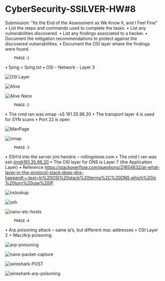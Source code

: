 # CyberSecurity-SSILVER-HW#8


Submission: "Its the End of the Assessment as We Know It, and I Feel Fine" 
•	List the steps and commands used to complete the tasks.
•	List any vulnerabilities discovered.
•	List any findings associated to a hacker.
•	Document the mitigation recommendations to protect against the discovered vulnerabilities.
•	Document the OSI layer where the findings were found.


        PHASE-1
•	fping < fping.txt
•	OSI – Network - Layer 3


![OSI Layer](image/HW8-OSI-Layer.png)

![Alive](image/HW8-Alive.png)

![Alive Nano](image/HW8-Alive-Nano.png)

        PHASE-2
•	The cmd ran was nmap -sS 161.35.96.20
•	The transport layer 4 is used for SYN scans
•	Port 22 is open


![ManPage](image/HW8-Task2-SYN-ManPages.png)

![nmap](image/HW8-Task2-nmap-sS.png)


        PHASE-3
•	SSH’d into the server jimi hendrix – rollingstone.com
•	The cmd I ran was ssh jim@161.35.96.20
•	The OSI layer for DNS is Layer 7 (the Application Layer)
•	Reference https://stackoverflow.com/questions/21654632/at-what-layer-in-the-protocol-stack-does-dns-happen#:~:text=In%20OSI%20stack%20terms%2C%20DNS,which%20in%20turn%20use%20IP.


![nslookup](image/HW8-nslookup-unknown.png)

![ssh](image/HW8-Task3-ssh.png)

![nano-etc-hosts](image/HW8-Task3-nano-etc-hosts.png)

        PHASE-4
•	Arp poisoning attack – same ip’s, but different mac addresses
•	OSI Layer 2 = Mac/Arp poisoning


![arp-poisoning](image/HW8-Task4-Arp-Poisioning-Dupe-Mac-Addresses.png)

![nano-packet-capture](image/HW8-Task4-nano-packet-capture.png)

![wireshark-POST](image/HW8-Task4-wireshark-POST-http.png)

![wireshark-arp-poisoning](image/HW8-Task4-Arp-Poisioning.png)



